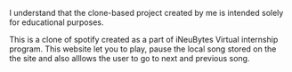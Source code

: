 I understand that the clone-based project created by me is intended solely for educational purposes.

This is a clone of spotify created as a part of iNeuBytes Virtual internship program. This website let you to play, pause the local song stored on the the site and also alllows the user to go to next and previous song.
